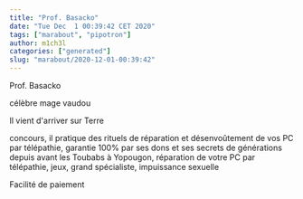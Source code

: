 ```yaml
---
title: "Prof. Basacko"
date: "Tue Dec  1 00:39:42 CET 2020"
tags: ["marabout", "pipotron"]
author: m1ch3l
categories: ["generated"]
slug: "marabout/2020-12-01-00:39:42"
---
```


Prof. Basacko

célèbre mage vaudou

Il vient d'arriver sur Terre

concours, il pratique des rituels de réparation et désenvoûtement de vos PC par télépathie, garantie 100% par ses dons et ses secrets de générations depuis avant les Toubabs à Yopougon, réparation de votre PC par télépathie, jeux, grand spécialiste, impuissance sexuelle

Facilité de paiement

